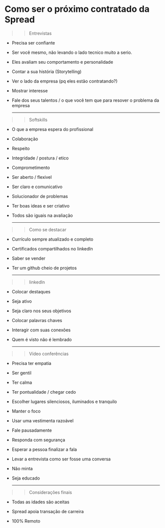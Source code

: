 <h1>Como ser o próximo contratado da Spread</h1>

>>Entrevistas

- Precisa ser confiante

- Ser você mesmo, não levando o lado tecnico muito a serio.

- Eles avaliam seu comportamento e personalidade

- Contar a sua história (Storytelling)

- Ver o lado da empresa (pq eles estão contratando?)

- Mostrar interesse

- Fale dos seus talentos / o que você tem que para resover o problema da empresa

  <hr>

>>Softskills 

- O que a empresa espera do profissional

- Colaboração

- Respeito

- Integridade / postura / etico

- Comprometimento

- Ser aberto / flexivel

- Ser claro e comunicativo

- Solucionador de problemas

- Ter boas ideas e ser criativo

- Todos são iguais na avaliação

  <hr>


>> Como se destacar 

- Currículo sempre atualizado e completo

- Certificados compartilhados no linkedln

- Saber se vender

- Ter um github cheio de projetos

  <hr>

>> linkedln

- Colocar destaques

- Seja ativo

- Seja claro nos seus objetivos

- Colocar palavras chaves

- Interagir com suas conexões

- Quem é visto não é lembrado

  <hr>

>> Vídeo conferências 

- Precisa ter empatia

- Ser gentil

- Ter calma

- Ter pontualidade / chegar cedo

- Escolher lugares silenciosos, iluminados e tranquilo

- Manter o foco

- Usar uma vestimenta razoável

- Fale pausadamente

- Responda com segurança

- Esperar a pessoa finalizar a fala

- Levar a entrevista como ser fosse uma conversa

- Não minta

- Seja educado

  <hr>

>> Considerações finais 

- Todas as idades são aceitas

- Spread apoia transação de carreira

- 100% Remoto